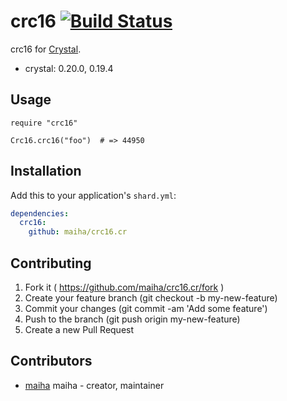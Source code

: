 # crc16 [![Build Status](https://travis-ci.org/maiha/crc16.cr.svg?branch=master)](https://travis-ci.org/maiha/crc16.cr)

crc16 for [Crystal](http://crystal-lang.org/).

- crystal: 0.20.0, 0.19.4

## Usage


```crystal
require "crc16"

Crc16.crc16("foo")  # => 44950
```

## Installation

Add this to your application's `shard.yml`:

```yaml
dependencies:
  crc16:
    github: maiha/crc16.cr
```

## Contributing

1. Fork it ( https://github.com/maiha/crc16.cr/fork )
2. Create your feature branch (git checkout -b my-new-feature)
3. Commit your changes (git commit -am 'Add some feature')
4. Push to the branch (git push origin my-new-feature)
5. Create a new Pull Request

## Contributors

- [maiha](https://github.com/maiha) maiha - creator, maintainer
